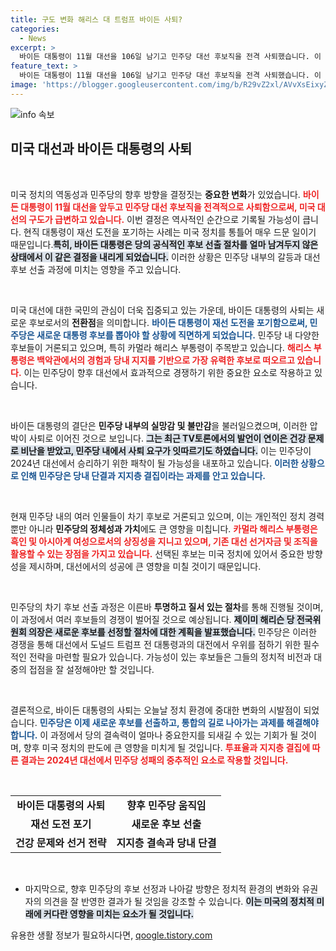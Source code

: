 ```yaml
---
title: 구도 변화 해리스 대 트럼프 바이든 사퇴?
categories:
  - News
excerpt: >
  바이든 대통령이 11월 대선을 106일 남기고 민주당 대선 후보직을 전격 사퇴했습니다. 이 역사적인 결정으로 민주당은 새로운 후보 선출에 나서야 하며, 정치 지각 변동이 예고됩니다!
feature_text: >
  바이든 대통령이 11월 대선을 106일 남기고 민주당 대선 후보직을 전격 사퇴했습니다. 이 역사적인 결정으로 민주당은 새로운 후보 선출에 나서야 하며, 정치 지각 변동이 예고됩니다!
image: 'https://blogger.googleusercontent.com/img/b/R29vZ2xl/AVvXsEixyZcFfHzMRdzZMjFBmAUKJYCLCGyLL1o632UiGVXcaFdKo_bkvkuCioo0uUKlGfBVcT3P84aROyZIXSBEx3Aw5nCQ3pTgDom1WDC4m8eifvWiAmWEEVb4x6G_l8C0QH225ldMjyaFvpxGEBGNO37VmDTDMHGhJPq73UglMfDca1-0aw/s1600/blogspot.png'
---
```


<p><img src="https://blogger.googleusercontent.com/img/b/R29vZ2xl/AVvXsEixyZcFfHzMRdzZMjFBmAUKJYCLCGyLL1o632UiGVXcaFdKo_bkvkuCioo0uUKlGfBVcT3P84aROyZIXSBEx3Aw5nCQ3pTgDom1WDC4m8eifvWiAmWEEVb4x6G_l8C0QH225ldMjyaFvpxGEBGNO37VmDTDMHGhJPq73UglMfDca1-0aw/s1600/blogspot.png" alt="info 속보" /></p>

<h2 data-ke-size="size26">미국 대선과 바이든 대통령의 사퇴</h2>

<p data-ke-size="size16">&nbsp;</p>

<p>미국 정치의 역동성과 민주당의 향후 방향을 결정짓는 <strong>중요한 변화</strong>가 있었습니다. <b><span style="color: #ee2323;">바이든 대통령이 11월 대선을 앞두고 민주당 대선 후보직을 전격적으로 사퇴함으로써, 미국 대선의 구도가 급변하고 있습니다.</span></b> 이번 결정은 역사적인 순간으로 기록될 가능성이 큽니다. 현직 대통령이 재선 도전을 포기하는 사례는 미국 정치를 통틀어 매우 드문 일이기 때문입니다.<b><span style="background-color: #21538527;">특히, 바이든 대통령은 당의 공식적인 후보 선출 절차를 얼마 남겨두지 않은 상태에서 이 같은 결정을 내리게 되었습니다.</span></b> 이러한 상황은 민주당 내부의 갈등과 대선 후보 선출 과정에 미치는 영향을 주고 있습니다. </p>

<p data-ke-size="size16">&nbsp;</p>

<p>미국 대선에 대한 국민의 관심이 더욱 집중되고 있는 가운데, 바이든 대통령의 사퇴는 새로운 후보로서의 <strong>전환점</strong>을 의미합니다. <b><span style="color: #1a5490;">바이든 대통령이 재선 도전을 포기함으로써, 민주당은 새로운 대통령 후보를 뽑아야 할 상황에 직면하게 되었습니다.</span></b> 민주당 내 다양한 후보들이 거론되고 있으며, 특히 카멀라 해리스 부통령이 주목받고 있습니다. <b><span style="color: #ee2323;">해리스 부통령은 백악관에서의 경험과 당내 지지를 기반으로 가장 유력한 후보로 떠오르고 있습니다.</span></b> 이는 민주당이 향후 대선에서 효과적으로 경쟁하기 위한 중요한 요소로 작용하고 있습니다.</p>

<p data-ke-size="size16">&nbsp;</p>

<p>바이든 대통령의 결단은 <b>민주당 내부의 실망감 및 불만감</b>을 불러일으켰으며, 이러한 압박이 사퇴로 이어진 것으로 보입니다. <b><span style="background-color: #21538527;">그는 최근 TV토론에서의 발언이 연이은 건강 문제로 비난을 받았고, 민주당 내에서 사퇴 요구가 잇따르기도 하였습니다.</span></b> 이는 민주당이 2024년 대선에서 승리하기 위한 패착이 될 가능성을 내포하고 있습니다. <b><span style="color: #1a5490;">이러한 상황으로 인해 민주당은 당내 단결과 지지층 결집이라는 과제를 안고 있습니다.</span></b></p>

<p data-ke-size="size16">&nbsp;</p>

<p>현재 민주당 내의 여러 인물들이 차기 후보로 거론되고 있으며, 이는 개인적인 정치 경력뿐만 아니라 <b>민주당의 정체성과 가치</b>에도 큰 영향을 미칩니다. <b><span style="color: #ee2323;">카멀라 해리스 부통령은 흑인 및 아시아계 여성으로서의 상징성을 지니고 있으며, 기존 대선 선거자금 및 조직을 활용할 수 있는 장점을 가지고 있습니다.</span></b> 선택된 후보는 미국 정치에 있어서 중요한 방향성을 제시하며, 대선에서의 성공에 큰 영향을 미칠 것이기 때문입니다. </p>

<p data-ke-size="size16">&nbsp;</p>

<p>민주당의 차기 후보 선출 과정은 이른바 <strong>투명하고 질서 있는 절차</strong>를 통해 진행될 것이며, 이 과정에서 여러 후보들의 경쟁이 벌어질 것으로 예상됩니다. <b><span style="background-color: #21538527;">제이미 해리슨 당 전국위원회 의장은 새로운 후보를 선정할 절차에 대한 계획을 발표했습니다.</span></b> 민주당은 이러한 경쟁을 통해 대선에서 도널드 트럼프 전 대통령과의 대전에서 우위를 점하기 위한 필수적인 전략을 마련할 필요가 있습니다. 가능성이 있는 후보들은 그들의 정치적 비전과 대중의 접점을 잘 설정해야만 할 것입니다.</p>

<p data-ke-size="size16">&nbsp;</p>

<p>결론적으로, 바이든 대통령의 사퇴는 오늘날 정치 환경에 중대한 변화의 시발점이 되었습니다. <b><span style="color: #1a5490;">민주당은 이제 새로운 후보를 선출하고, 통합의 길로 나아가는 과제를 해결해야 합니다.</span></b> 이 과정에서 당의 결속력이 얼마나 중요한지를 되새길 수 있는 기회가 될 것이며, 향후 미국 정치의 판도에 큰 영향을 미치게 될 것입니다. <b><span style="color: #ee2323;">투표율과 지지층 결집에 따른 결과는 2024년 대선에서 민주당 성패의 중추적인 요소로 작용할 것입니다.</span></b></p>

<p><br/></p>

<table>
<tr>
<td style="text-align: center; height: 17px;"><b>바이든 대통령의 사퇴</b></td>
<td style="text-align: center; height: 17px;"><b>향후 민주당 움직임</b></td>
</tr>
<tr>
<td style="text-align: center; height: 17px;"><b>재선 도전 포기</b></td>
<td style="text-align: center; height: 17px;"><b>새로운 후보 선출</b></td>
</tr>
<tr>
<td style="text-align: center; height: 17px;"><b>건강 문제와 선거 전략</b></td>
<td style="text-align: center; height: 17px;"><b>지지층 결속과 당내 단결</b></td>
</tr>
</table>

<p data-ke-size="size16">&nbsp;</p>

<ul>
<li>마지막으로, 향후 민주당의 후보 선정과 나아갈 방향은 정치적 환경의 변화와 유권자의 의견을 잘 반영한 결과가 될 것임을 강조할 수 있습니다. <b><span style="background-color: #21538527;">이는 미국의 정치적 미래에 커다란 영향을 미치는 요소가 될 것입니다.</span></b></li>
</ul>
유용한 생활 정보가 필요하시다면, <a href="https://qoogle.tistory.com" rel="dofollow">qoogle.tistory.com</a>


